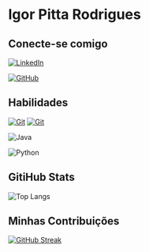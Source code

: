# Igor Pitta Rodrigues

## Conecte-se comigo
[![LinkedIn](https://img.shields.io/badge/LinkedIn-222?style=for-the-badge&logo=linkedin&logoColor=0E76A8)](https://www.linkedin.com/in/igorrodriguesdev/)

[![GitHub](https://img.shields.io/badge/GitHub-001?logo=github&Color=white)](https://github.com/igorpittarodrigues)


## Habilidades
[![Git](https://img.shields.io/badge/GitHub-black?logo=github&Color=black)](https://github.com/igorpittarodrigues) [![Git](https://img.shields.io/badge/Git-001?logo=git&Color=white)](https://github.com/igorpittarodrigues)

![Java](https://img.shields.io/badge/Java-000?style=for-the-badge&logo=java)

![Python](https://img.shields.io/badge/Python-000?style=for-the-badge&logo=python)


## GitiHub Stats
![Top Langs](https://github-readme-stats-git-masterrstaa-rickstaa.vercel.app/api/top-langs/?username=igorpittarodrigues&bg_color=000&border_color=30A3DC&title_color=E94D5F&text_color=FFF)





## Minhas Contribuições
[![GitHub Streak](https://streak-stats.demolab.com/?user=igorpittarodrigues&theme=bear&background=black&border=30A3DC&dates=FFF)](https://git.io/streak-stats)
